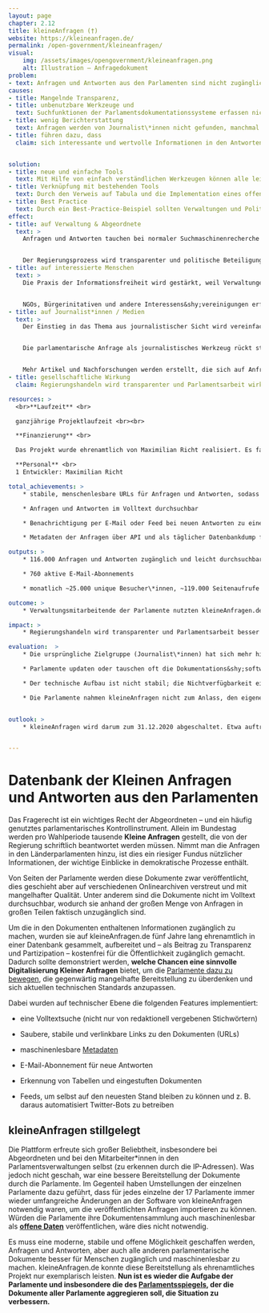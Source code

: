 ```yaml
---
layout: page
chapter: 2.12
title: kleineAnfragen (†)
website: https://kleineanfragen.de/
permalink: /open-government/kleineanfragen/
visual:
    img: /assets/images/opengovernment/kleineanfragen.png
    alt: Illustration – Anfragedokument
problem:
- text: Anfragen und Antworten aus den Parlamenten sind nicht zugänglich.
causes:
- title: Mangelnde Transparenz,
- title: unbenutzbare Werkzeuge und
  text: Suchfunktionen der Parlamentsdokumentationssysteme erfassen nicht den vollständigen Text und teilweise ist keine Verlinkung auf Anfragen in diesen Systemen möglich.
- title: wenig Berichterstattung
  text: Anfragen werden von Journalist\*innen nicht gefunden, manchmal werden sie vorab von Abgeordneten direkt an befreundete Journalist\*innen weitergegeben oder darauf hingewiesen.
- title: führen dazu, dass
  claim: sich interessante und wertvolle Informationen in den Antworten finden, diese jedoch von wenigen Menschen außerhalb des Parlaments gelesen werden.


solution:
- title: neue und einfache Tools
  text: Mit Hilfe von einfach verständlichen Werkzeugen können alle leichter auf die Anfragen und Antworten zugreifen.
- title: Verknüpfung mit bestehenden Tools
  text: Durch den Verweis auf Tabula und die Implementation eines offenen Standards (OParl) können die Daten in den Antworten, aber auch die Metadaten zu allen Antworten weiterverwendet werden.
- title: Best Practice
  text: Durch ein Best-Practice-Beispiel sollten Verwaltungen und Politik von den Vorteilen offener Werkzeuge überzeugt werden.
effect:
- title: auf Verwaltung & Abgeordnete
  text: >
    Anfragen und Antworten tauchen bei normaler Suchmaschinenrecherche auf.


    Der Regierungsprozess wird transparenter und politische Beteiligung wird vereinfacht.
- title: auf interessierte Menschen
  text: >
    Die Praxis der Informationsfreiheit wird gestärkt, weil Verwaltungen anhand der Einzelfälle viel über Informationsfreiheit lernen können.


    NGOs, Bürgerinitativen und andere Interessens&shy;vereinigungen erfahren schneller, wenn ihre Themen im Parlament angefragt werden.
- title: auf Journalist*innen / Medien
  text: >
    Der Einstieg in das Thema aus journalistischer Sicht wird vereinfacht


    Die parlamentarische Anfrage als journalistisches Werkzeug rückt stärker in den Fokus der Medien.


    Mehr Artikel und Nachforschungen werden erstellt, die sich auf Anfragen stützen.
- title: gesellschaftliche Wirkung
  claim: Regierungshandeln wird transparenter und Parlamentsarbeit wirksamer und besser nachvollziehbar, da mehr Menschen die Möglichkeit haben, sich zu informieren.

resources: >
  <br>**Laufzeit** <br>

  ganzjährige Projektlaufzeit <br><br>

  **Finanzierung** <br>

  Das Projekt wurde ehrenamtlich von Maximilian Richt realisiert. Es fallen ausschließlich Kosten für Server und Speicherplatz an. <br><br>

  **Personal** <br>
  1 Entwickler: Maximilian Richt

total_achievements: >
    * stabile, menschenlesbare URLs für Anfragen und Antworten, sodass diese auch per Mail oder in Sozialen Medien geteilt werden können

    * Anfragen und Antworten im Volltext durchsuchbar

    * Benachrichtigung per E-Mail oder Feed bei neuen Antworten zu einer Suche

    * Metadaten der Anfragen über API und als täglicher Datenbankdump für Entwickler*innen bereitgestellt

outputs: >
    * 116.000 Anfragen und Antworten zugänglich und leicht durchsuchbar

    * 760 aktive E-Mail-Abonnements

    * monatlich ~25.000 unique Besucher\*innen, ~119.000 Seitenaufrufe

outcome: >
    * Verwaltungsmitarbeitende der Parlamente nutzten kleineAnfragen.de öfter als ihre eigenen Tools

impact: >
    * Regierungshandeln wird transparenter und Parlamentsarbeit besser nachvollziehbar, da mehr Menschen die Möglichkeit haben, sich zu informieren. Das ermöglicht mehr Partizipation.

evaluation:  >
    * Die ursprüngliche Zielgruppe (Journalist\*innen) hat sich mehr hin zu interessierten Bürger\*innen und interessanterweise Verwaltungsmitarbeiter\*innen bewegt.

    * Parlamente updaten oder tauschen oft die Dokumentations&shy;software, sodass der Import von Anfragen und Antworten von diesem Parlament ohne Anpassung nicht mehr funktionierte bis eine neue Anbindung geschrieben wurde. Die zeitlichen Ressourcen waren hierfür nicht ausreichend, sodass längere Zeit keine neuen Dokumente mehr erscheinen.

    * Der technische Aufbau ist nicht stabil; die Nichtverfügbarkeit einzelner Komponenten (Suche, Scraper, Dokumentenbereitstellung) sorgte für den Ausfall der ganzen Plattform.

    * Die Parlamente nahmen kleineAnfragen nicht zum Anlass, den eigenen Parlamentsspiegel zu überarbeiten und selbst offene Daten bereitzustellen.


outlook: >
    * kleineAnfragen wird darum zum 31.12.2020 abgeschaltet. Etwa auftretende Fehler beim Import von Anfragen und Antworten werden nicht mehr korrigiert. Es werden auch keine E-Mail-Benachrichtigungen mehr verschickt und ab diesem Zeitpunkt wird auch keine Volltextsuche mehr möglich sein.


---
```



# Datenbank der Kleinen Anfragen und Antworten aus den Parlamenten

Das Fragerecht ist ein wichtiges Recht der Abgeordneten – und ein häufig genutztes parlamentarisches Kontrollinstrument. Allein im Bundestag werden pro Wahlperiode tausende **Kleine Anfragen** gestellt, die von der Regierung schriftlich beantwortet werden müssen. Nimmt man die Anfragen in den Länderparlamenten hinzu, ist dies ein riesiger Fundus nützlicher Informationen, der wichtige Einblicke in demokratische Prozesse enthält. 

Von Seiten der Parlamente werden diese Dokumente zwar veröffentlicht, dies geschieht aber auf verschiedenen Onlinearchiven verstreut und mit mangelhafter Qualität. Unter anderem sind die Dokumente nicht im Volltext durchsuchbar, wodurch sie anhand der großen Menge von Anfragen in großen Teilen faktisch unzugänglich sind. 

Um die in den Dokumenten enthaltenen Informationen zugänglich zu machen, wurden sie auf kleineAnfragen.de fünf Jahre lang ehrenamtlich in einer Datenbank gesammelt, aufbereitet und – als Beitrag zu Transparenz und Partizipation – kostenfrei für die Öffentlichkeit zugänglich gemacht. Dadurch sollte demonstriert werden, **welche Chancen eine sinnvolle Digitalisierung Kleiner Anfragen** bietet, um die [Parlamente dazu zu bewegen](https://kleineanfragen.de/info), die gegenwärtig mangelhafte Bereitstellung zu überdenken und sich aktuellen technischen Standards anzupassen.

Dabei wurden auf technischer Ebene die folgenden Features implementiert: 

* eine Volltextsuche (nicht nur von redaktionell vergebenen Stichwörtern)

* Saubere, stabile und verlinkbare Links zu den Dokumenten (URLs)

* maschinenlesbare [Metadaten](https://de.wikipedia.org/wiki/Metadaten)

* E-Mail-Abonnement für neue Antworten

* Erkennung von Tabellen und eingestuften Dokumenten

* Feeds, um selbst auf den neuesten Stand bleiben zu können und z. B. daraus automatisiert Twitter-Bots zu betreiben

## kleineAnfragen stillgelegt

Die Plattform erfreute sich großer Beliebtheit, insbesondere bei Abgeordneten und bei den Mitarbeiter*innen in den Parlamentsverwaltungen selbst (zu erkennen durch die IP-Adressen). Was jedoch nicht geschah, war eine bessere Bereitstellung der Dokumente durch die Parlamente. Im Gegenteil haben Umstellungen der einzelnen Parlamente dazu geführt, dass für jedes einzelne der 17 Parlamente immer wieder umfangreiche Änderungen an der Software von kleineAnfragen notwendig waren, um die veröffentlichten Anfragen importieren zu können. Würden die Parlamente ihre Dokumentensammlung auch maschinenlesbar als **[offene Daten](https://okfn.de/themen/open_data/)** veröffentlichen, wäre dies nicht notwendig.

Es muss eine moderne, stabile und offene Möglichkeit geschaffen werden, Anfragen und Antworten, aber auch alle anderen parlamentarische Dokumente besser für Menschen zugänglich und maschinenlesbar zu machen. kleineAnfragen.de konnte diese Bereitstellung als ehrenamtliches Projekt nur exemplarisch leisten. **Nun ist es wieder die Aufgabe der Parlamente und insbesondere die des [Parlamentsspiegels](https://www.parlamentsspiegel.de/), der die Dokumente aller Parlamente aggregieren soll, die Situation zu verbessern.**
